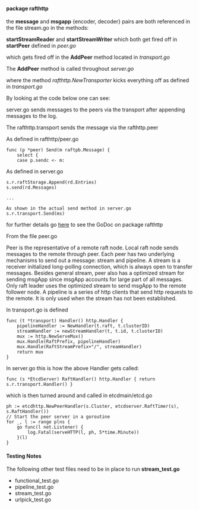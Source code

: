 
#### package rafthttp

the **message** and **msgapp** {encoder, decoder} pairs are both referenced
in the file stream.go in the methods:

**startStreamReader** and **startStreamWriter** which both get fired off in **startPeer**
defined in *peer.go*

which gets fired off in the **AddPeer** method located in *transport.go*

The **AddPeer** method is called throughout *server.go*

where the method *rafthttp.NewTransporter* kicks everything off as defined in *transport.go*

By looking at the code below one can see:

server.go sends messages to the peers via the transport after appending messages
to the log.

The rafthttp.transport sends the message via the rafthttp.peer

As defined in rafthttp/peer.go

```
func (p *peer) Send(m raftpb.Message) {
	select {
	case p.sendc <- m:
```

As defined in server.go

```
s.r.raftStorage.Append(rd.Entries)
s.send(rd.Messages)

...

As shown in the actual send method in server.go
s.r.transport.Send(ms)
```

for further details go
[here](http://godoc.org/github.com/coreos/etcd/rafthttp)
to see the GoDoc on package rafthttp


From the file peer.go

Peer is the representative of a remote raft node. Local raft node sends messages to the remote through peer.
Each peer has two underlying mechanisms to send out a message: stream and pipeline.
A stream is a receiver initialized long-polling connection, which is always open to transfer messages.
Besides general stream, peer also has a optimized stream for sending msgApp since msgApp accounts for large part
of all messages. Only raft leader uses the optimized stream to send msgApp to the remote follower node.
A pipeline is a series of http clients that send http requests to the remote.
It is only used when the stream has not been established.

In transport.go is defined

```
func (t *transport) Handler() http.Handler {
	pipelineHandler := NewHandler(t.raft, t.clusterID)
	streamHandler := newStreamHandler(t, t.id, t.clusterID)
	mux := http.NewServeMux()
	mux.Handle(RaftPrefix, pipelineHandler)
	mux.Handle(RaftStreamPrefix+"/", streamHandler)
	return mux
}
```

In server.go this is how the above Handler gets called:

```
func (s *EtcdServer) RaftHandler() http.Handler { return s.r.transport.Handler() }
```

which is then turned around and called in etcdmain/etcd.go

```
ph := etcdhttp.NewPeerHandler(s.Cluster, etcdserver.RaftTimer(s), s.RaftHandler())
// Start the peer server in a goroutine
for _, l := range plns {
	go func(l net.Listener) {
		log.Fatal(serveHTTP(l, ph, 5*time.Minute))
	}(l)
}
```

#### Testing Notes

The following other test files need to be in place to run **stream_test.go**

* functional_test.go
* pipeline_test.go
* stream_test.go
* urlpick_test.go

